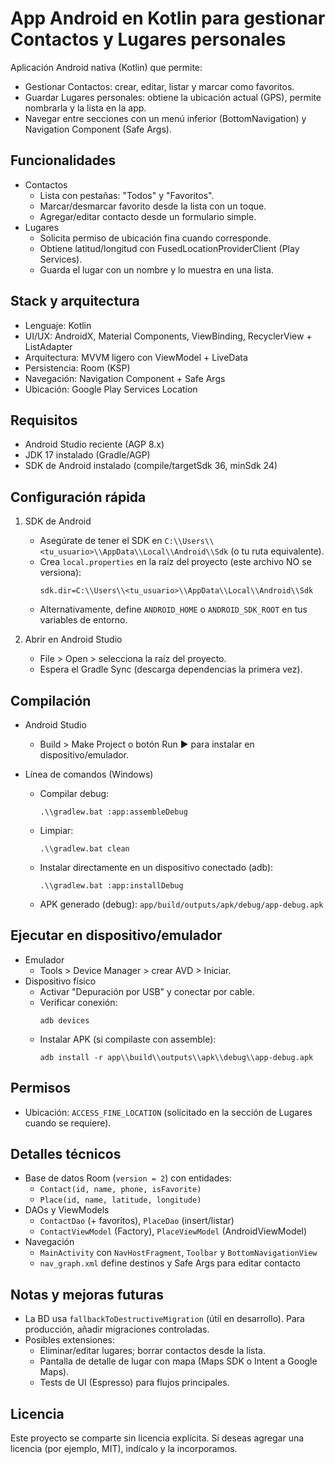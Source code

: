 # App Android en Kotlin para gestionar Contactos y Lugares personales

Aplicación Android nativa (Kotlin) que permite:
- Gestionar Contactos: crear, editar, listar y marcar como favoritos.
- Guardar Lugares personales: obtiene la ubicación actual (GPS), permite nombrarla y la lista en la app.
- Navegar entre secciones con un menú inferior (BottomNavigation) y Navigation Component (Safe Args).

## Funcionalidades
- Contactos
  - Lista con pestañas: "Todos" y "Favoritos".
  - Marcar/desmarcar favorito desde la lista con un toque.
  - Agregar/editar contacto desde un formulario simple.
- Lugares
  - Solicita permiso de ubicación fina cuando corresponde.
  - Obtiene latitud/longitud con FusedLocationProviderClient (Play Services).
  - Guarda el lugar con un nombre y lo muestra en una lista.

## Stack y arquitectura
- Lenguaje: Kotlin
- UI/UX: AndroidX, Material Components, ViewBinding, RecyclerView + ListAdapter
- Arquitectura: MVVM ligero con ViewModel + LiveData
- Persistencia: Room (KSP)
- Navegación: Navigation Component + Safe Args
- Ubicación: Google Play Services Location

## Requisitos
- Android Studio reciente (AGP 8.x)
- JDK 17 instalado (Gradle/AGP)
- SDK de Android instalado (compile/targetSdk 36, minSdk 24)

## Configuración rápida
1. SDK de Android
   - Asegúrate de tener el SDK en `C:\\Users\\<tu_usuario>\\AppData\\Local\\Android\\Sdk` (o tu ruta equivalente).
   - Crea `local.properties` en la raíz del proyecto (este archivo NO se versiona):
     ```
     sdk.dir=C:\\Users\\<tu_usuario>\\AppData\\Local\\Android\\Sdk
     ```
   - Alternativamente, define `ANDROID_HOME` o `ANDROID_SDK_ROOT` en tus variables de entorno.

2. Abrir en Android Studio
   - File > Open > selecciona la raíz del proyecto.
   - Espera el Gradle Sync (descarga dependencias la primera vez).

## Compilación
- Android Studio
  - Build > Make Project o botón Run ▶ para instalar en dispositivo/emulador.

- Línea de comandos (Windows)
  - Compilar debug:
    ```
    .\\gradlew.bat :app:assembleDebug
    ```
  - Limpiar:
    ```
    .\\gradlew.bat clean
    ```
  - Instalar directamente en un dispositivo conectado (adb):
    ```
    .\\gradlew.bat :app:installDebug
    ```
  - APK generado (debug): `app/build/outputs/apk/debug/app-debug.apk`

## Ejecutar en dispositivo/emulador
- Emulador
  - Tools > Device Manager > crear AVD > Iniciar.
- Dispositivo físico
  - Activar "Depuración por USB" y conectar por cable.
  - Verificar conexión:
    ```
    adb devices
    ```
  - Instalar APK (si compilaste con assemble):
    ```
    adb install -r app\\build\\outputs\\apk\\debug\\app-debug.apk
    ```

## Permisos
- Ubicación: `ACCESS_FINE_LOCATION` (solicitado en la sección de Lugares cuando se requiere).

## Detalles técnicos
- Base de datos Room (`version = 2`) con entidades:
  - `Contact(id, name, phone, isFavorite)`
  - `Place(id, name, latitude, longitude)`
- DAOs y ViewModels
  - `ContactDao` (+ favoritos), `PlaceDao` (insert/listar)
  - `ContactViewModel` (Factory), `PlaceViewModel` (AndroidViewModel)
- Navegación
  - `MainActivity` con `NavHostFragment`, `Toolbar` y `BottomNavigationView`
  - `nav_graph.xml` define destinos y Safe Args para editar contacto

## Notas y mejoras futuras
- La BD usa `fallbackToDestructiveMigration` (útil en desarrollo). Para producción, añadir migraciones controladas.
- Posibles extensiones:
  - Eliminar/editar lugares; borrar contactos desde la lista.
  - Pantalla de detalle de lugar con mapa (Maps SDK o Intent a Google Maps).
  - Tests de UI (Espresso) para flujos principales.

## Licencia
Este proyecto se comparte sin licencia explícita. Si deseas agregar una licencia (por ejemplo, MIT), indícalo y la incorporamos.

